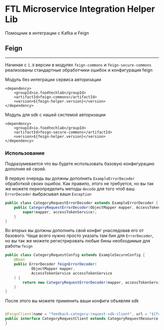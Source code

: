 # FTL Microservice Integration Helper Lib

Помощник в интеграции с Kafka и Feign

## Feign

---

Начиная с `1.8` версии в модулях `feign-commons` и `feign-secure-commons` реализованы
стандартные обработчики ошибок и конфигурация feign

Модуль без интеграции сервиса авторизации

```maven
<dependency>
    <groupId>io.foodtechlab</groupId>
    <artifactId>feign-commons</artifactId>
    <version>${feign-helper.version}</version>
</dependency>
```

Модуль для sdk с нашей системой авторизации

```maven
<dependency>
    <groupId>io.foodtechlab</groupId>
    <artifactId>feign-secure-commons</artifactId>
    <version>${feign-helper.version}</version>
</dependency>
```

### Использование

Подразумевается что вы будете использовать базовую конфигурацию дополняя её своей.

В первую очередь вы должны дополнить `ExampleErrorDecoder` обработкой своих ошибок.
Как правило, этого не требуется, но вы так же можете переопределить методы `decode` для того чтоб
ваш `ErrorDecoder` выбрасывал ваши `Exception`

```java
public class CategoryRequestErrorDecoder extends ExampleErrorDecoder {
    public CategoryRequestErrorDecoder(ObjectMapper mapper, AccessTokenService accessTokenService) {
        super(mapper, accessTokenService);
    }
}
```

Во вторых вы должны дополнить свой конфиг унаследовав его от базового.
Чаще всего нужно просто указать там бин для `ErrorDecoder`, но вы так же можете регистрировать любые бины необходимые
для работы `feign`

```java
public class CategoryRequestConfig extends ExampleSecureConfig {
    @Bean
    public ErrorDecoder feignErrorDecoder(
            ObjectMapper mapper,
            AccessTokenService accessTokenService
    ) {
        return new CategoryRequestErrorDecoder(mapper, accessTokenService);
    }
}
```

После этого вы можете применить ваши конфиги объявляя sdk

```java

@FeignClient(name = "feedback-category-request-sdk-client", url = "${foodtechlab.infrastructure.microservice.feedback.url}", configuration = CategoryRequestConfig.class)
public interface CategoryRequestClient extends CategoryRequestResource {
}
```
